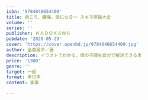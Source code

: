 ```yaml
---
isbn: '9784040654409'
title: 肩こり、腰痛、楽になる～ スキマ体操大全
volume: ''
series: ''
publisher: ＫＡＤＯＫＡＷＡ
pubdate: '2020-05-29'
cover: 'https://cover.openbd.jp/9784040654409.jpg'
author: 金森晃平／著
description: イラストでわかる、体の不調を自分で解決できる本
price: '1300'
genre: ''
target: 一般
format: 単行本
content: 家事

---
```

